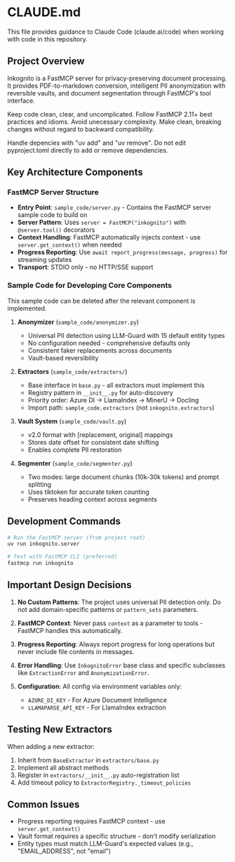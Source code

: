# CLAUDE.md

This file provides guidance to Claude Code (claude.ai/code) when working with code in this repository.

## Project Overview

Inkognito is a FastMCP server for privacy-preserving document processing. It provides PDF-to-markdown conversion, intelligent PII anonymization with reversible vaults, and document segmentation through FastMCP's tool interface.

Keep code clean, clear, and uncomplicated. Follow FastMCP 2.11+ best practices and idioms. Avoid unecessary complexity. Make clean, breaking changes without regard to backward compatibility.

Handle depencies with "uv add" and "uv remove". Do not edit pyproject.toml directly to add or remove dependencies.

## Key Architecture Components

### FastMCP Server Structure

- **Entry Point**: `sample_code/server.py` - Contains the FastMCP server sample code to build on
- **Server Pattern**: Uses `server = FastMCP("inkognito")` with `@server.tool()` decorators
- **Context Handling**: FastMCP automatically injects context - use `server.get_context()` when needed
- **Progress Reporting**: Use `await report_progress(message, progress)` for streaming updates
- **Transport**: STDIO only - no HTTP/SSE support

### Sample Code for Developing Core Components

This sample code can be deleted after the relevant component is implemented.

1. **Anonymizer** (`sample_code/anonymizer.py`)

   - Universal PII detection using LLM-Guard with 15 default entity types
   - No configuration needed - comprehensive defaults only
   - Consistent faker replacements across documents
   - Vault-based reversibility

2. **Extractors** (`sample_code/extractors/`)

   - Base interface in `base.py` - all extractors must implement this
   - Registry pattern in `__init__.py` for auto-discovery
   - Priority order: Azure DI → LlamaIndex → MinerU → Docling
   - Import path: `sample_code.extractors` (not `inkognito.extractors`)

3. **Vault System** (`sample_code/vault.py`)

   - v2.0 format with [replacement, original] mappings
   - Stores date offset for consistent date shifting
   - Enables complete PII restoration

4. **Segmenter** (`sample_code/segmenter.py`)
   - Two modes: large document chunks (10k-30k tokens) and prompt splitting
   - Uses tiktoken for accurate token counting
   - Preserves heading context across segments

## Development Commands

```bash
# Run the FastMCP server (from project root)
uv run inkognito.server

# Test with FastMCP CLI (preferred)
fastmcp run inkognito
```

## Important Design Decisions

1. **No Custom Patterns**: The project uses universal PII detection only. Do not add domain-specific patterns or `pattern_sets` parameters.

2. **FastMCP Context**: Never pass `context` as a parameter to tools - FastMCP handles this automatically.

3. **Progress Reporting**: Always report progress for long operations but never include file contents in messages.

4. **Error Handling**: Use `InkognitoError` base class and specific subclasses like `ExtractionError` and `AnonymizationError`.

5. **Configuration**: All config via environment variables only:
   - `AZURE_DI_KEY` - For Azure Document Intelligence
   - `LLAMAPARSE_API_KEY` - For LlamaIndex extraction

## Testing New Extractors

When adding a new extractor:

1. Inherit from `BaseExtractor` in `extractors/base.py`
2. Implement all abstract methods
3. Register in `extractors/__init__.py` auto-registration list
4. Add timeout policy to `ExtractorRegistry._timeout_policies`

## Common Issues

- Progress reporting requires FastMCP context - use `server.get_context()`
- Vault format requires a specific structure - don't modify serialization
- Entity types must match LLM-Guard's expected values (e.g., "EMAIL_ADDRESS", not "email")
